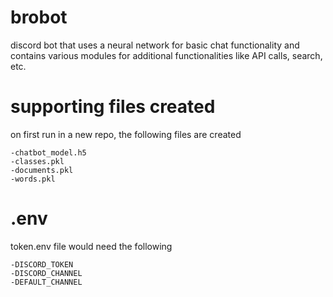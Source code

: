 # brobot
discord bot that uses a neural network for basic chat functionality and contains various modules for additional functionalities like API calls, search, etc.

# supporting files created
on first run in a new repo, the following files are created

    -chatbot_model.h5
    -classes.pkl
    -documents.pkl
    -words.pkl

# .env
token.env file would need the following

    -DISCORD_TOKEN
    -DISCORD_CHANNEL
    -DEFAULT_CHANNEL

